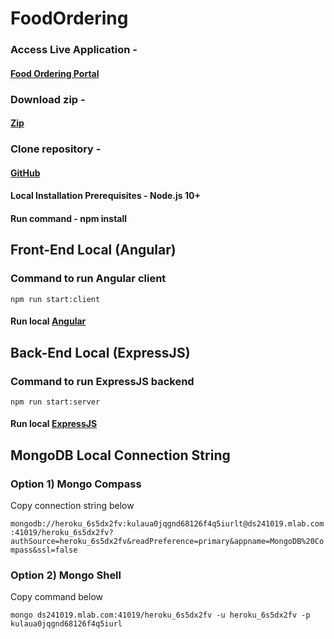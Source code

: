 # FoodOrdering

### Access Live Application -
#### [Food Ordering Portal](https://protected-ridge-98118.herokuapp.com/)

### Download zip - 
#### [Zip](https://github.com/snehaljadhav417/FoodOrdering)

### Clone repository - 
#### [GitHub](https://github.com/snehaljadhav417/FoodOrdering.git)

#### Local Installation Prerequisites - Node.js 10+

#### Run command - npm install

## Front-End Local (Angular)
### Command to run Angular client
`npm run start:client`

#### Run local [Angular](http://localhost:4000)

## Back-End Local (ExpressJS)
### Command to run ExpressJS backend
`npm run start:server`

#### Run local [ExpressJS](http://localhost:3000)

## MongoDB Local Connection String
### Option 1) Mongo Compass

Copy connection string below
 
`mongodb://heroku_6s5dx2fv:kulaua0jqgnd68126f4q5iurlt@ds241019.mlab.com:41019/heroku_6s5dx2fv?authSource=heroku_6s5dx2fv&readPreference=primary&appname=MongoDB%20Compass&ssl=false`
 
### Option 2) Mongo Shell

Copy command below

`mongo ds241019.mlab.com:41019/heroku_6s5dx2fv -u heroku_6s5dx2fv -p kulaua0jqgnd68126f4q5iurl`
 
